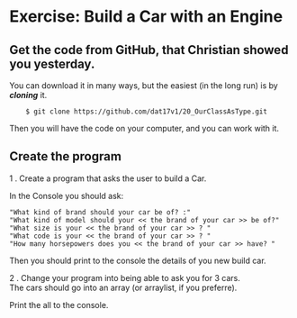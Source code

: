 # Exercise: Build a Car with an Engine



## Get the code from GitHub, that Christian showed you yesterday.

You can download it in many ways, but the easiest (in the long run) is by **_cloning_** it.

````   
    $ git clone https://github.com/dat17v1/20_OurClassAsType.git
````   

Then you will have the code on your computer, and you can work with it.    

## Create the program
1 . Create a program that asks the user to build a Car.    

In the Console you should ask:
````    
"What kind of brand should your car be of? :"
"What kind of model should your << the brand of your car >> be of?"    
"What size is your << the brand of your car >> ? "    
"What code is your << the brand of your car >> ? "    
"How many horsepowers does you << the brand of your car >> have? "    
````    

Then you should print to the console the details of you new build car.

2 . Change your program into being able to ask you for 3 cars.    
The cars should go into an array (or arraylist, if you preferre).   

Print the all to the console.





